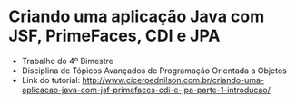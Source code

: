 # Criando uma aplicação Java com JSF, PrimeFaces, CDI e JPA

- Trabalho do 4º Bimestre 
- Disciplina de Tópicos Avançados de Programação Orientada a Objetos
- Link do tutorial: http://www.ciceroednilson.com.br/criando-uma-aplicacao-java-com-jsf-primefaces-cdi-e-jpa-parte-1-introducao/

